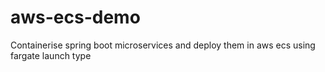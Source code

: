 # aws-ecs-demo
Containerise spring boot microservices and deploy them in aws ecs using fargate launch type
